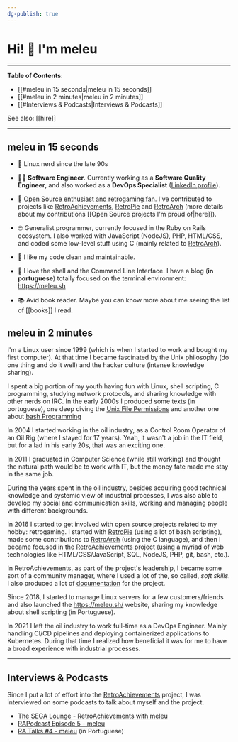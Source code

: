 ```yaml
---
dg-publish: true
---
```


# Hi! 👋 I'm meleu

---

**Table of Contents**:

- [[#meleu in 15 seconds|meleu in 15 seconds]]
- [[#meleu in 2 minutes|meleu in 2 minutes]]
- [[#Interviews & Podcasts|Interviews & Podcasts]]

See also: [[hire]]

---

## meleu in 15 seconds

- 🐧 Linux nerd since the late 90s

- 👨‍💻 **Software Engineer**. Currently working as a **Software Quality Engineer**, and also worked as a **DevOps Specialist** ([LinkedIn profile](https://www.linkedin.com/in/meleu/)).

- 👾 [Open Source enthusiast and retrogaming fan](https://github.com/meleu). I've contributed to projects like [RetroAchievements](https://retroachievements.org), [RetroPie](https://retropie.org.uk) and [RetroArch](https://github.com/libretro/retroarch) (more details about my contributions [[Open Source projects I'm proud of|here]]).

- 🤓 Generalist programmer, currently  focused in the Ruby on Rails ecosystem. I also worked with JavaScript (NodeJS), PHP, HTML/CSS, and coded some low-level stuff using C (mainly related to [RetroArch](https://github.com/libretro/RetroArch/)).

- 🧼 I like my code clean and maintainable.

- 🐚 I love the shell and the Command Line Interface. I have a blog (**in portuguese**) totally focused on the terminal environment: <https://meleu.sh>

- 📚 Avid book reader. Maybe you can know more about me seeing the list of [[books]] I read.


## meleu in 2 minutes

I'm a Linux user since 1999 (which is when I started to work and bought my first computer). At that time I became fascinated by the Unix philosophy (do one thing and do it well) and the hacker culture (intense knowledge sharing).

I spent a big portion of my youth having fun with Linux, shell scripting, C programming, studying network protocols, and sharing knowledge with other nerds on IRC. In the early 2000s I produced some texts (in portuguese), one deep diving the [Unix File Permissions](http://meleu.github.io/txts/permissoes.txt) and another one about [bash Programming](https://meleu.gitbooks.io/bashscripting/content/)

In 2004 I started working in the oil industry, as a Control Room Operator of an Oil Rig (where I stayed for 17 years). Yeah, it wasn't a job in the IT field, but for a lad in his early 20s, that was an exciting one.

In 2011 I graduated in Computer Science (while still working) and thought the natural path would be to work with IT, but the ~~money~~ fate made me stay in the same job.

During the years spent in the oil industry, besides acquiring good technical knowledge and systemic view of industrial processes, I was also able to develop my social and communication skills, working and managing people with different backgrounds.

In 2016 I started to get involved with open source projects related to my hobby: retrogaming. I started with [RetroPie](https://retropie.org.uk/) (using a lot of bash scripting), made some contributions to [RetroArch](https://github.com/libretro/RetroArch) (using the C language), and then I became focused in the [RetroAchievements](https://github.com/RetroAchievements) project (using a myriad of web technologies like HTML/CSS/JavaScript, SQL, NodeJS, PHP, git, bash, etc.).

In RetroAchievements, as part of the project's leadership, I became some sort of a community manager, where I used a lot of the, so called, *soft skills*. I also produced a lot of [documentation](https://docs.retroachievements.org/) for the project.

Since 2018, I started to manage Linux servers for a few customers/friends and also launched the <https://meleu.sh/> website, sharing my knowledge about shell scripting (in Portuguese).

In 2021 I left the oil industry to work full-time as a DevOps Engineer. Mainly handling CI/CD pipelines and deploying containerized applications to Kubernetes. During that time I realized how beneficial it was for me to have a broad experience with industrial processes.


---

## Interviews & Podcasts

Since I put a lot of effort into the [RetroAchievements](https://retroachievements.org) project, I was interviewed on some podcasts to talk about myself and the project.

- [The SEGA Lounge - RetroAchievements with meleu](https://www.thesegalounge.com/133-retroachievements/)
- [RAPodcast Episode 5 - meleu](https://youtu.be/49vgbPt9MWA)
- [RA Talks \#4 - meleu](https://youtu.be/XtXbugukhAU) (in Portuguese)
